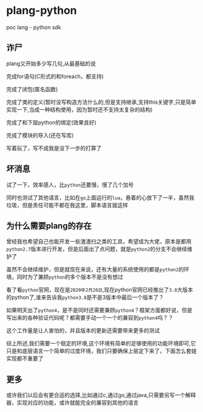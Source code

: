# plang-python
poc lang - python sdk

## 诈尸

  plang又开始多少写几句,从最基础的说
  
  完成for语句(C形式的和foreach，都支持)
  
  完成了闭包(匿名函数)
  
  完成了类的定义(暂时没写构造方法什么的,但是支持继承,支持this关键字,只是简单实现一下,当成一种结构使用，因为暂时还不支持太复杂的结构)
  
  完成了和下层python的绑定(效果良好)
  
  完成了模块的导入(还在写库)

  写着玩了，写不成我是没下一步的打算了

## 坏消息

  试了一下，效率感人，比`python`还要慢，慢了几个加号
  
  同时也测试了其他语言，比如在`go`上面运行的`lua`，悬着的心放下了一半，虽然我垃圾，但是责任可能不都在我这里，脚本语言就这样
  
  
## 为什么需要plang的存在

  曾经我也希望自己也能开发一些渣渣扫之类的工具，希望成为大佬，原本是都用`python2.7`版本进行开发，但是后面出了点问题，就是`python2`的分支不会继续维护了
  
  虽然不会继续维护，但是就现在来说，还有大量的系统使用的都是`python2`的环境，同时为了兼顾`python`的多个版本不是没有想过
  
  看了看`python`官网，现在是`2020年2月26日`,现在python官网已经推出了`3.8`大版本的python了,谁来告诉我`python3.8`是不是3版本中最后一个版本了？
  
  如果明天出了`python4`，是不是同时还需要兼顾`python4`？框架方面都好说，但是写出来的各种验证代码呢？都需要手动一个一个的兼容到`python4`吗？？
  
  这个工作量是让人害怕的，并且版本的更新还需要带来更多的测试
  
  综上所述,我们需要一个稳定的环境,这个环境有简单的足够使用的功能环境即可,它只是和底层语言一个简单的过度环境，我们只要确保上层定下来了，下面怎么套娃实现都不重要了
  
## 更多
  
  或许我们以后会有更合适的选择,比如通过c,通过go,通过java,只需要另写一个解释器，实现对应的功能，或许就能完全的兼容到其他的语言
  
